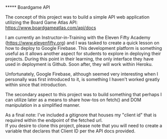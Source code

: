 ***** Boardgame API

The concept of this project was to build a simple API web application utilizing the Board Game Atlas API: https://www.boardgameatlas.com/api/docs

I am currently an Instructor-in-Training with the Eleven Fifty Academy (https://www.elevenfifty.org) and I was tasked to create a quick lesson on how to deploy to Google Firebase.  This development platform is something useful as it allows another aspect for students to explore in deploying their projects.  During this point in their learning, the only interface they have used in deployment is Github.  Soon after, they will work within Heroku.  

Unfortunately, Google Firebase, although seemed very interesting when I personally was first introduced to it, is something I haven't worked greatly within since that introduction.

The secondary aspect to this project was to build something that perhaps I can utilize later as a means to share how-tos on fetch() and DOM manipulation in a simplified manner.

As a final note:  I've included a gitignore that houses my "client id" that is required within the endpoint of the fetched url.  
If you desire to clone this project, please note that you will need to create a variable that declares that Client ID per the API docs provided.